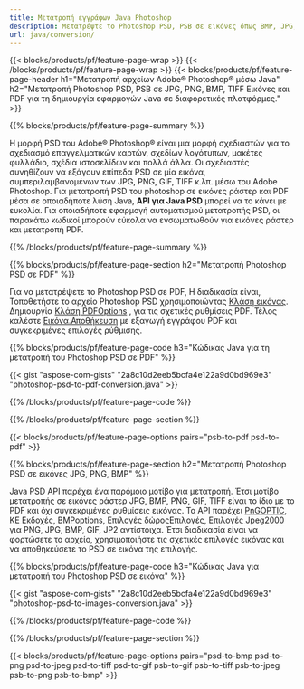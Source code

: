 ```yaml
---
title: Μετατροπή εγγράφων Java Photoshop
description: Μετατρέψτε το Photoshop PSD, PSB σε εικόνες όπως BMP, JPG, PNG, TIFF και PDF μέσω της βιβλιοθήκης Java.
url: java/conversion/
---
```


{{< blocks/products/pf/feature-page-wrap >}}
{{< /blocks/products/pf/feature-page-wrap >}}
{{< blocks/products/pf/feature-page-header h1="Μετατροπή αρχείων Adobe® Photoshop® μέσω Java" h2="Μετατροπή Photoshop PSD, PSB σε JPG, PNG, BMP, TIFF Εικόνες και PDF για τη δημιουργία εφαρμογών Java σε διαφορετικές πλατφόρμες." >}}

{{% blocks/products/pf/feature-page-summary %}}

Η μορφή PSD του Adobe® Photoshop® είναι μια μορφή σχεδιαστών για το σχεδιασμό επαγγελματικών καρτών, σχεδίων λογότυπων, μακέτες φυλλάδιο, σχέδια ιστοσελίδων και πολλά άλλα. Οι σχεδιαστές συνηθίζουν να εξάγουν επίπεδα PSD σε μία εικόνα, συμπεριλαμβανομένων των JPG, PNG, GIF, TIFF κ.λπ. μέσω του Adobe Photoshop. Για μετατροπή PSD του photoshop σε εικόνες ράστερ και PDF μέσα σε οποιαδήποτε λύση Java, **API για Java PSD** μπορεί να το κάνει με ευκολία. Για οποιαδήποτε εφαρμογή αυτοματισμού μετατροπής PSD, οι παρακάτω κωδικοί μπορούν εύκολα να ενσωματωθούν για εικόνες ράστερ και μετατροπή PDF.

{{% /blocks/products/pf/feature-page-summary %}}

{{% blocks/products/pf/feature-page-section h2="Μετατροπή Photoshop PSD σε PDF" %}}

Για να μετατρέψετε το Photoshop PSD σε PDF, Η διαδικασία είναι, Τοποθετήστε το αρχείο Photoshop PSD χρησιμοποιώντας [Κλάση εικόνας](https://apireference.aspose.com/psd/java/com.aspose.psd/Image). Δημιουργία [Κλάση PDFOptions](https://apireference.aspose.com/psd/java/com.aspose.psd.imageoptions/PdfOptions) , για τις σχετικές ρυθμίσεις PDF. Τέλος καλέστε [Εικόνα.Αποθήκευση](https://apireference.aspose.com/psd/java/com.aspose.psd/Image#save-java.lang.String-com.aspose.psd.ImageOptionsBase-) με εξαγωγή εγγράφου PDF και συγκεκριμένες επιλογές ρύθμισης.

{{% blocks/products/pf/feature-page-code h3="Κώδικας Java για τη μετατροπή του Photoshop PSD σε PDF" %}}

{{< gist "aspose-com-gists" "2a8c10d2eeb5bcfa4e122a9d0bd969e3" "photoshop-psd-to-pdf-conversion.java" >}}

{{% /blocks/products/pf/feature-page-code %}}

{{% /blocks/products/pf/feature-page-section %}}

{{< blocks/products/pf/feature-page-options pairs="psb-to-pdf psd-to-pdf" >}}

{{% blocks/products/pf/feature-page-section h2="Μετατροπή Photoshop PSD σε εικόνες JPG, PNG, BMP" %}}

Java PSD API παρέχει ένα παρόμοιο μοτίβο για μετατροπή. Έτσι μοτίβο μετατροπής σε εικόνες ράστερ JPG, BMP, PNG, GIF, TIFF είναι το ίδιο με το PDF και όχι συγκεκριμένες ρυθμίσεις εικόνας. Το API παρέχει [PnGOPTIC](https://apireference.aspose.com/psd/java/com.aspose.psd.imageoptions/PngOptions), [ΚΕ Εκδοχές](https://apireference.aspose.com/psd/java/com.aspose.psd.imageoptions/JpegOptions), [BMPoptions](https://apireference.aspose.com/psd/java/com.aspose.psd.imageoptions/BmpOptions), [Επιλογές δώροςΕπιλογές](https://apireference.aspose.com/psd/java/com.aspose.psd.imageoptions/GifOptions), [Επιλογές Jpeg2000](https://apireference.aspose.com/psd/java/com.aspose.psd.imageoptions/Jpeg2000Options) για PNG, JPG, BMP, GIF, JP2 αντίστοιχα. Έτσι διαδικασία είναι να φορτώσετε το αρχείο, χρησιμοποιήστε τις σχετικές επιλογές εικόνας και να αποθηκεύσετε το PSD σε εικόνα της επιλογής.

{{% blocks/products/pf/feature-page-code h3="Κώδικας Java για μετατροπή του Photoshop PSD σε εικόνα" %}}

{{< gist "aspose-com-gists" "2a8c10d2eeb5bcfa4e122a9d0bd969e3" "photoshop-psd-to-images-conversion.java" >}}

{{% /blocks/products/pf/feature-page-code %}}

{{% /blocks/products/pf/feature-page-section %}}

{{< blocks/products/pf/feature-page-options pairs="psd-to-bmp psd-to-png psd-to-jpeg psd-to-tiff psd-to-gif psb-to-gif psb-to-tiff psb-to-jpeg psb-to-png psb-to-bmp" >}}

